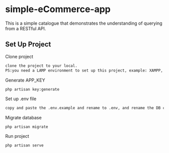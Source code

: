 # simple-eCommerce-app
This is a simple catalogue that demonstrates the understanding of querying from a RESTful API.


## Set Up Project

Clone project
```bash
clone the project to your local. 
PS:you need a LAMP environment to set up this project, example: XAMPP, WAMP or Laragon
```

Generate APP_KEY
```bash
php artisan key:generate 
```

Set up .env file
```bash
copy and paste the .env.example and rename to .env, and rename the DB connection to your local db credentials
```

Migrate database
```baash
php artisan migrate
```

Run project
```baash
php artisan serve
```